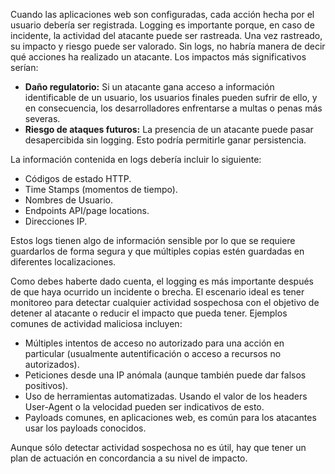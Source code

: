 Cuando las aplicaciones web son configuradas, cada acción hecha por el usuario debería ser registrada. Logging es importante porque, en caso de incidente, la actividad del atacante puede ser rastreada. Una vez rastreado, su impacto y riesgo puede ser valorado. Sin logs, no habría manera de decir qué acciones ha realizado un atacante. Los impactos más significativos serían:

- **Daño regulatorio:** Si un atacante gana acceso a información identificable de un usuario, los usuarios finales pueden sufrir de ello, y en consecuencia, los desarrolladores enfrentarse a multas o penas más severas.
- **Riesgo de ataques futuros:** La presencia de un atacante puede pasar desapercibida sin logging. Esto podría permitirle ganar persistencia.

La información contenida en logs debería incluir lo siguiente:

- Códigos de estado HTTP.
- Time Stamps (momentos de tiempo).
- Nombres de Usuario.
- Endpoints API/page locations.
- Direcciones IP.

Estos logs tienen algo de información sensible por lo que se requiere guardarlos de forma segura y que múltiples copias estén guardadas en diferentes localizaciones.

Como debes haberte dado cuenta, el logging es más importante después de que haya ocurrido un incidente o brecha. El escenario ideal es tener monitoreo para detectar cualquier actividad sospechosa con el objetivo de detener al atacante o reducir el impacto que pueda tener. Ejemplos comunes de actividad maliciosa incluyen:

- Múltiples intentos de acceso no autorizado para una acción en particular (usualmente autentificación o acceso a recursos no autorizados).
- Peticiones desde una IP anómala (aunque también puede dar falsos positivos).
- Uso de herramientas automatizadas. Usando el valor de los headers User-Agent o la velocidad pueden ser indicativos de esto.
- Payloads comunes, en aplicaciones web, es común para los atacantes usar los payloads conocidos.

Aunque sólo detectar actividad sospechosa no es útil, hay que tener un plan de actuación en concordancia a su nivel de impacto.